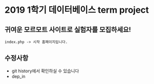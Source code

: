 2019 1학기 데이터베이스 term project
===============================

## 귀여운 모르모트 사이트로 실험자를 모집하세요!

```
index.php -> 시작 홈페이지입니다.
```

## 수정사항

* git history에서 확인하실 수 있습니다
* dep_in
